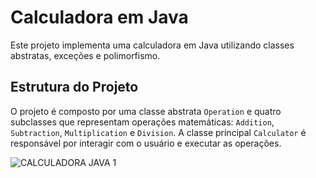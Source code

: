 <h1>Calculadora em Java</h1>
  <p>Este projeto implementa uma calculadora em Java utilizando classes abstratas, exceções e polimorfismo.</p>

  <h2>Estrutura do Projeto</h2>
    <p>O projeto é composto por uma classe abstrata <code>Operation</code> e quatro subclasses que representam operações matemáticas: <code>Addition</code>, <code>Subtraction</code>, <code>Multiplication</code> e <code>Division</code>. A classe principal <code>Calculator</code> é responsável por interagir com o usuário e executar as operações.</p>


![CALCULADORA JAVA 1](https://github.com/user-attachments/assets/00d2cee7-10fc-4216-b839-a1269878d143)
